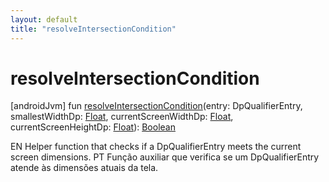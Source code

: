 ```yaml
---
layout: default
title: "resolveIntersectionCondition"
---
```


# resolveIntersectionCondition

[androidJvm]
fun [resolveIntersectionCondition](resolve-intersection-condition.md)(entry: DpQualifierEntry, smallestWidthDp: [Float](https://kotlinlang.org/api/core/kotlin-stdlib/kotlin/-float/index.html), currentScreenWidthDp: [Float](https://kotlinlang.org/api/core/kotlin-stdlib/kotlin/-float/index.html), currentScreenHeightDp: [Float](https://kotlinlang.org/api/core/kotlin-stdlib/kotlin/-float/index.html)): [Boolean](https://kotlinlang.org/api/core/kotlin-stdlib/kotlin/-boolean/index.html)

EN Helper function that checks if a DpQualifierEntry meets the current screen dimensions. PT Função auxiliar que verifica se um DpQualifierEntry atende às dimensões atuais da tela.